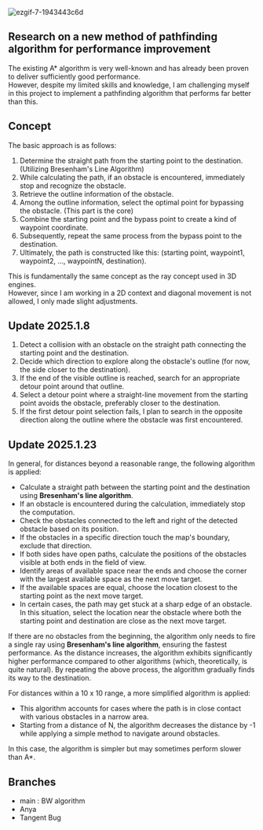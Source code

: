 ![ezgif-7-1943443c6d](https://github.com/user-attachments/assets/ad4c7369-b042-41b7-943f-40f74c1dfcb8)

## Research on a new method of pathfinding algorithm for performance improvement
The existing A* algorithm is very well-known and has already been proven to deliver sufficiently good performance.  
However, despite my limited skills and knowledge, I am challenging myself in this project to implement a pathfinding algorithm that performs far better than this.  

## Concept
The basic approach is as follows:  

1. Determine the straight path from the starting point to the destination. (Utilizing Bresenham's Line Algorithm)  
2. While calculating the path, if an obstacle is encountered, immediately stop and recognize the obstacle.  
3. Retrieve the outline information of the obstacle.  
4. Among the outline information, select the optimal point for bypassing the obstacle. (This part is the core)  
5. Combine the starting point and the bypass point to create a kind of waypoint coordinate.  
6. Subsequently, repeat the same process from the bypass point to the destination.  
7. Ultimately, the path is constructed like this: (starting point, waypoint1, waypoint2, ..., waypointN, destination).

This is fundamentally the same concept as the ray concept used in 3D engines.  
However, since I am working in a 2D context and diagonal movement is not allowed, I only made slight adjustments.

## Update 2025.1.8
1. Detect a collision with an obstacle on the straight path connecting the starting point and the destination.
2. Decide which direction to explore along the obstacle's outline (for now, the side closer to the destination).
3. If the end of the visible outline is reached, search for an appropriate detour point around that outline.
4. Select a detour point where a straight-line movement from the starting point avoids the obstacle, preferably closer to the destination.
5. If the first detour point selection fails, I plan to search in the opposite direction along the outline where the obstacle was first encountered.

## Update 2025.1.23
In general, for distances beyond a reasonable range, the following algorithm is applied:
- Calculate a straight path between the starting point and the destination using **Bresenham's line algorithm**.
- If an obstacle is encountered during the calculation, immediately stop the computation.
- Check the obstacles connected to the left and right of the detected obstacle based on its position.
- If the obstacles in a specific direction touch the map's boundary, exclude that direction.
- If both sides have open paths, calculate the positions of the obstacles visible at both ends in the field of view.
- Identify areas of available space near the ends and choose the corner with the largest available space as the next move target.
- If the available spaces are equal, choose the location closest to the starting point as the next move target.
- In certain cases, the path may get stuck at a sharp edge of an obstacle. In this situation, select the location near the obstacle where both the starting point and destination are close as the next move target.

If there are no obstacles from the beginning, the algorithm only needs to fire a single ray using **Bresenham's line algorithm**, ensuring the fastest performance.
As the distance increases, the algorithm exhibits significantly higher performance compared to other algorithms (which, theoretically, is quite natural).
By repeating the above process, the algorithm gradually finds its way to the destination.

For distances within a 10 x 10 range, a more simplified algorithm is applied:
- This algorithm accounts for cases where the path is in close contact with various obstacles in a narrow area.
- Starting from a distance of N, the algorithm decreases the distance by -1 while applying a simple method to navigate around obstacles.

In this case, the algorithm is simpler but may sometimes perform slower than A*.

## Branches
- main : BW algorithm
- Anya
- Tangent Bug
